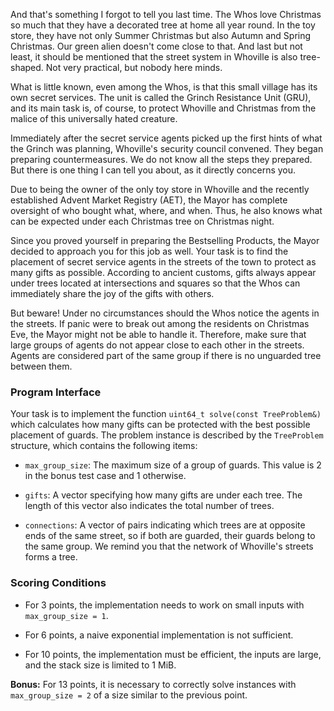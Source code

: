 And that's something I forgot to tell you last time. The Whos love Christmas so much that they have a decorated tree at home all year round. In the toy store, they have not only Summer Christmas but also Autumn and Spring Christmas. Our green alien doesn't come close to that. And last but not least, it should be mentioned that the street system in Whoville is also tree-shaped. Not very practical, but nobody here minds.

What is little known, even among the Whos, is that this small village has its own secret services. The unit is called the Grinch Resistance Unit (GRU), and its main task is, of course, to protect Whoville and Christmas from the malice of this universally hated creature.

Immediately after the secret service agents picked up the first hints of what the Grinch was planning, Whoville's security council convened. They began preparing countermeasures. We do not know all the steps they prepared. But there is one thing I can tell you about, as it directly concerns you.

Due to being the owner of the only toy store in Whoville and the recently established Advent Market Registry (AET), the Mayor has complete oversight of who bought what, where, and when. Thus, he also knows what can be expected under each Christmas tree on Christmas night.

Since you proved yourself in preparing the Bestselling Products, the Mayor decided to approach you for this job as well. Your task is to find the placement of secret service agents in the streets of the town to protect as many gifts as possible. According to ancient customs, gifts always appear under trees located at intersections and squares so that the Whos can immediately share the joy of the gifts with others.

But beware! Under no circumstances should the Whos notice the agents in the streets. If panic were to break out among the residents on Christmas Eve, the Mayor might not be able to handle it. Therefore, make sure that large groups of agents do not appear close to each other in the streets. Agents are considered part of the same group if there is no unguarded tree between them.

### Program Interface

Your task is to implement the function `uint64_t solve(const TreeProblem&)` which calculates how many gifts can be protected with the best possible placement of guards. The problem instance is described by the `TreeProblem` structure, which contains the following items:

- `max_group_size`: The maximum size of a group of guards. This value is 2 in the bonus test case and 1 otherwise.

- `gifts`: A vector specifying how many gifts are under each tree. The length of this vector also indicates the total number of trees.

- `connections`: A vector of pairs indicating which trees are at opposite ends of the same street, so if both are guarded, their guards belong to the same group. We remind you that the network of Whoville's streets forms a tree.

### Scoring Conditions

- For 3 points, the implementation needs to work on small inputs with `max_group_size = 1`.

- For 6 points, a naive exponential implementation is not sufficient.

- For 10 points, the implementation must be efficient, the inputs are large, and the stack size is limited to 1 MiB.

**Bonus:** For 13 points, it is necessary to correctly solve instances with `max_group_size = 2` of a size similar to the previous point.
